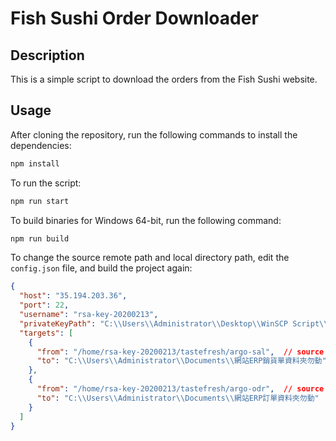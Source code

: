 # Fish Sushi Order Downloader

## Description

This is a simple script to download the orders from the Fish Sushi website.

## Usage

After cloning the repository, run the following commands to install the dependencies:

```bash
npm install
```

To run the script:

```bash
npm run start
```

To build binaries for Windows 64-bit, run the following command:

```bash
npm run build
```

To change the source remote path and local directory path, edit the `config.json` file, and build the project again:

```json
{
  "host": "35.194.203.36",
  "port": 22,
  "username": "rsa-key-20200213",
  "privateKeyPath": "C:\\Users\\Administrator\\Desktop\\WinSCP Script\\rsa-key-20200213.ppk",
  "targets": [
    {
      "from": "/home/rsa-key-20200213/tastefresh/argo-sal",  // source remote path #1
      "to": "C:\\Users\\Administrator\\Documents\\網站ERP銷貨單資料夾勿動"  // local directory path #1
    },
    {
      "from": "/home/rsa-key-20200213/tastefresh/argo-odr",  // source remote path #2
      "to": "C:\\Users\\Administrator\\Documents\\網站ERP訂單資料夾勿動"  // local directory path #2
    }
  ]
}
```




